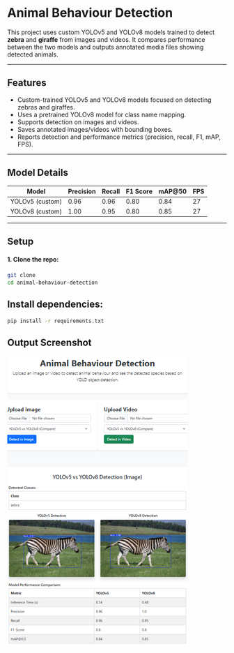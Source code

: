# Animal Behaviour Detection

This project uses custom YOLOv5 and YOLOv8 models trained to detect **zebra** and **giraffe** from images and videos. It compares performance between the two models and outputs annotated media files showing detected animals.

---

## Features

- Custom-trained YOLOv5 and YOLOv8 models focused on detecting zebras and giraffes.
- Uses a pretrained YOLOv8 model for class name mapping.
- Supports detection on images and videos.
- Saves annotated images/videos with bounding boxes.
- Reports detection and performance metrics (precision, recall, F1, mAP, FPS).

---

## Model Details

| Model        | Precision | Recall | F1 Score | mAP@50 | FPS |
|--------------|-----------|--------|----------|--------|-----|
| YOLOv5 (custom) | 0.96      | 0.96   | 0.80     | 0.84   | 27  |
| YOLOv8 (custom) | 1.00      | 0.95   | 0.80     | 0.85   | 27  |

---

## Setup

#### 1. Clone the repo:

```bash
git clone
cd animal-behaviour-detection
```
## Install dependencies:
```bash
pip install -r requirements.txt
```

## Output Screenshot
![Animal Behaviour Detection](/assets/images/output.png)

